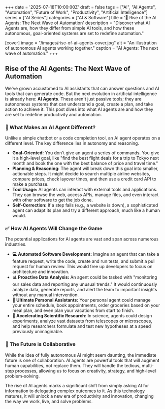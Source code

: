 
+++
date = '2025-07-18T10:00:00Z'
draft = false
tags = ["AI", "AI Agents", "Automation", "Future of Work", "Productivity", "Artificial Intelligence"]
series = ["AI Series"]
categories = ["AI & Software"]
title = '🤖 Rise of the AI Agents: The Next Wave of Automation'
description = "Discover what AI Agents are, how they differ from simple AI tools, and how these autonomous, goal-oriented systems are set to redefine automation."

[cover]
  image = "/images/rise-of-ai-agents-cover.jpg"
  alt = "An illustration of autonomous AI agents working together."
  caption = "AI Agents: The next wave of automation."
+++

## Rise of the AI Agents: The Next Wave of Automation

We've grown accustomed to AI assistants that can answer questions and AI tools that can generate code. But the next evolution in artificial intelligence is already here: **AI Agents**. These aren't just passive tools; they are autonomous systems that can understand a goal, create a plan, and take action to achieve it. This post dives into what AI agents are and how they are set to redefine productivity and automation.

### 🧠 What Makes an AI Agent Different?

Unlike a simple chatbot or a code completion tool, an AI agent operates on a different level. The key difference lies in autonomy and reasoning.

*   **Goal-Oriented:** You don't give an agent a series of commands. You give it a high-level goal, like "find the best flight deals for a trip to Tokyo next month and book the one with the best balance of price and travel time."
*   **Planning & Reasoning:** The agent will break down this goal into smaller, actionable steps. It might decide to search multiple airline websites, compare prices, check layover times, and then use a credit card API to make a purchase.
*   **Tool Usage:** AI agents can interact with external tools and applications. They can browse the web, access APIs, manage files, and even interact with other software to get the job done.
*   **Self-Correction:** If a step fails (e.g., a website is down), a sophisticated agent can adapt its plan and try a different approach, much like a human would.

### ✅ How AI Agents Will Change the Game

The potential applications for AI agents are vast and span across numerous industries.

- **💻 Automated Software Development:** Imagine an agent that can take a feature request, write the code, create and run tests, and submit a pull request for human review. This would free up developers to focus on architecture and innovation.
- **📊 Proactive Data Analysis:** An agent could be tasked with "monitoring our sales data and reporting any unusual trends." It would continuously analyze data, generate reports, and alert the team to important insights without any manual intervention.
- **🛒 Ultimate Personal Assistants:** Your personal agent could manage your entire schedule, book appointments, order groceries based on your meal plan, and even plan your vacations from start to finish.
- **🚀 Accelerating Scientific Research:** In science, agents could design experiments, analyze vast datasets from telescopes or microscopes, and help researchers formulate and test new hypotheses at a speed previously unimaginable.

### 🔮 The Future is Collaborative

While the idea of fully autonomous AI might seem daunting, the immediate future is one of collaboration. AI agents are powerful tools that will augment human capabilities, not replace them. They will handle the tedious, multi-step processes, allowing us to focus on creativity, strategy, and high-level problem-solving.

The rise of AI agents marks a significant shift from simply asking AI for information to delegating complex outcomes to it. As this technology matures, it will unlock a new era of productivity and innovation, changing the way we work, live, and solve problems.
